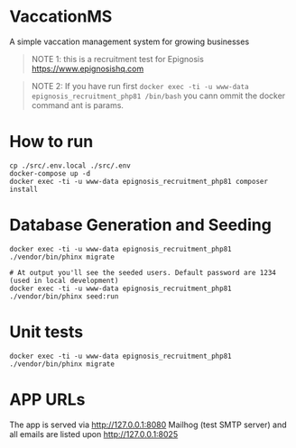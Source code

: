 # VaccationMS
A simple vaccation management system for growing businesses

> NOTE 1: this is a recruitment test for Epignosis https://www.epignosishq.com

> NOTE 2: If you have run first `docker exec -ti -u www-data epignosis_recruitment_php81 /bin/bash` you cann ommit the docker command ant is params.

# How to run

```
cp ./src/.env.local ./src/.env
docker-compose up -d
docker exec -ti -u www-data epignosis_recruitment_php81 composer install
```

# Database Generation and Seeding

```
docker exec -ti -u www-data epignosis_recruitment_php81 ./vendor/bin/phinx migrate

# At output you'll see the seeded users. Default password are 1234 (used in local development)
docker exec -ti -u www-data epignosis_recruitment_php81 ./vendor/bin/phinx seed:run
```

# Unit tests

```
docker exec -ti -u www-data epignosis_recruitment_php81 ./vendor/bin/phinx migrate
```

# APP URLs

The app is served via http://127.0.0.1:8080
Mailhog (test SMTP server) and all emails are listed upon http://127.0.0.1:8025